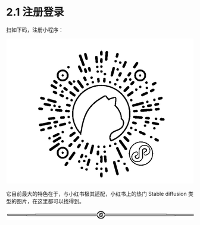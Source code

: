 # 2.1 注册登录

扫如下码，注册小程序：

![](img/19db377921f12ebcedbc836061ca62ed.png)

它目前最大的特色在于，与小红书极其适配，小红书上的热门 Stable diffusion 类型的图片，在这里都可以找得到。

![](img/e12d1c8b9f4ffdf6c4edf913cceed533.png)